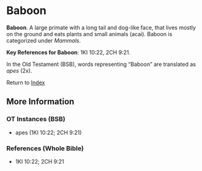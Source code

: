 # Baboon
**Baboon**. 
A large primate with a long tail and dog-like face, that lives mostly on the ground and eats plants and small animals (acai). 
Baboon is categorized under _Mammals_. 


**Key References for Baboon**: 
1KI 10:22, 2CH 9:21. 


In the Old Testament (BSB), words representing “Baboon” are translated as 
*apes* (2x). 




Return to [Index](00-Index.md)

## More Information

### OT Instances (BSB)

* apes (1KI 10:22; 2CH 9:21)



### References (Whole Bible)

* 1KI 10:22; 2CH 9:21



